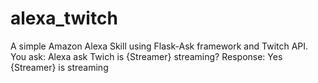 # alexa_twitch
A simple Amazon Alexa Skill using Flask-Ask framework and Twitch API.
You ask:
Alexa ask Twich is {Streamer} streaming?
Response:
Yes {Streamer} is streaming

